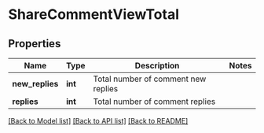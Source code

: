 # ShareCommentViewTotal

## Properties
Name | Type | Description | Notes
------------ | ------------- | ------------- | -------------
**new_replies** | **int** | Total number of comment new replies | 
**replies** | **int** | Total number of comment replies | 

[[Back to Model list]](../README.md#documentation-for-models) [[Back to API list]](../README.md#documentation-for-api-endpoints) [[Back to README]](../README.md)


